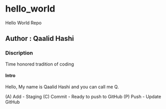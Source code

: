 # hello_world
Hello World Repo

## Author : Qaalid Hashi


### Discription
Time honored tradition of coding

#### Intro
Hello, My name is Qaalid Hashi and you can call me Q.


(A) Add - Staging
(C) Commit - Ready to push to GitHub
(P) Push - Update GitHub
